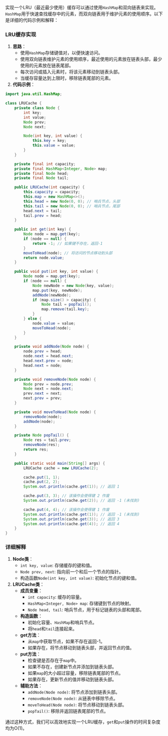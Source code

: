 实现一个LRU（最近最少使用）缓存可以通过使用`HashMap`和双向链表来实现。`HashMap`用于快速查找缓存中的元素，而双向链表用于维护元素的使用顺序。以下是详细的代码示例和解释：

### LRU缓存实现

1. **思路**：
    - 使用`HashMap`存储键值对，以便快速访问。
    - 使用双向链表维护元素的使用顺序，最近使用的元素放在链表头部，最少使用的元素放在链表尾部。
    - 每次访问或插入元素时，将该元素移动到链表头部。
    - 当缓存容量达到上限时，移除链表尾部的元素。
2. **代码示例**：

```java
import java.util.HashMap;  

class LRUCache {  
    private class Node {  
        int key;  
        int value;  
        Node prev;  
        Node next;  

        Node(int key, int value) {  
            this.key = key;  
            this.value = value;  
        }  
    }  

    private final int capacity;  
    private final HashMap<Integer, Node> map;  
    private final Node head;  
    private final Node tail;  

    public LRUCache(int capacity) {  
        this.capacity = capacity;  
        this.map = new HashMap<>();  
        this.head = new Node(0, 0); // 哨兵节点，头部  
        this.tail = new Node(0, 0); // 哨兵节点，尾部  
        head.next = tail;  
        tail.prev = head;  
    }  

    public int get(int key) {  
        Node node = map.get(key);  
        if (node == null) {  
            return -1; // 如果键不存在，返回-1  
        }  
        moveToHead(node); // 将访问的节点移动到头部  
        return node.value;  
    }  

    public void put(int key, int value) {  
        Node node = map.get(key);  
        if (node == null) {  
            Node newNode = new Node(key, value);  
            map.put(key, newNode);  
            addNode(newNode);  
            if (map.size() > capacity) {  
                Node tail = popTail();  
                map.remove(tail.key);  
            }  
        } else {  
            node.value = value;  
            moveToHead(node);  
        }  
    }  

    private void addNode(Node node) {  
        node.prev = head;  
        node.next = head.next;  
        head.next.prev = node;  
        head.next = node;  
    }  

    private void removeNode(Node node) {  
        Node prev = node.prev;  
        Node next = node.next;  
        prev.next = next;  
        next.prev = prev;  
    }  

    private void moveToHead(Node node) {  
        removeNode(node);  
        addNode(node);  
    }  

    private Node popTail() {  
        Node res = tail.prev;  
        removeNode(res);  
        return res;  
    }  

    public static void main(String[] args) {  
        LRUCache cache = new LRUCache(2);  

        cache.put(1, 1);  
        cache.put(2, 2);  
        System.out.println(cache.get(1)); // 返回 1  

        cache.put(3, 3); // 该操作会使得键 2 作废  
        System.out.println(cache.get(2)); // 返回 -1 (未找到)  

        cache.put(4, 4); // 该操作会使得键 1 作废  
        System.out.println(cache.get(1)); // 返回 -1 (未找到)  
        System.out.println(cache.get(3)); // 返回 3  
        System.out.println(cache.get(4)); // 返回 4  
    }  
}
```

### 详细解释

1. **Node类**：
    - `int key, value`: 存储缓存的键和值。
    - `Node prev, next`: 指向前一个和后一个节点的指针。
    - 构造函数`Node(int key, int value)`: 初始化节点的键和值。
2. **LRUCache类**：
    - **成员变量**：
        - `int capacity`: 缓存的容量。
        - `HashMap<Integer, Node> map`: 存储键到节点的映射。
        - `Node head, tail`: 哨兵节点，用于标记链表的头部和尾部。
    - **构造函数**：
        - 初始化容量、`HashMap`和哨兵节点。
        - 将`head`和`tail`连接起来。
    - **get方法**：
        - 从`map`中获取节点，如果不存在返回-1。
        - 如果存在，将节点移动到链表头部，并返回节点的值。
    - **put方法**：
        - 检查键是否存在于`map`中。
        - 如果不存在，创建新节点并添加到链表头部。
        - 如果`map`的大小超过容量，移除链表尾部的节点。
        - 如果存在，更新节点的值并移动到链表头部。
    - **辅助方法**：
        - `addNode(Node node)`: 将节点添加到链表头部。
        - `removeNode(Node node)`: 从链表中移除节点。
        - `moveToHead(Node node)`: 将节点移动到链表头部。
        - `popTail()`: 移除并返回链表尾部的节点。

通过这种方式，我们可以高效地实现一个LRU缓存，`get`和`put`操作的时间复杂度均为O(1)。
